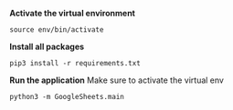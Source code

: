 **Activate the virtual environment**

```
source env/bin/activate
```

**Install all packages**

```
pip3 install -r requirements.txt
```

**Run the application**
Make sure to activate the virtual env

```
python3 -m GoogleSheets.main
```
